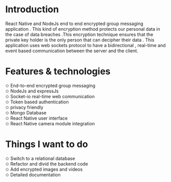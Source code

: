 # Introduction
React Native and NodeJs end to end  encrypted group messaging application . This kind of encryption method protects our  personal data in the case of data breaches .This encryption technique ensures that the private key holder is the only person that can decipher their data . This application uses web sockets protocol  to have a bidirectional , real-time and event based communication between the server and the client.                 
# Features & technologies
   ✩ End-to-end encrypted group messaging  
   ✩ NodeJs and expressJs  
   ✩ Socket-io real-time web communication  
   ✩ Token based authentication  
   ✩ privacy friendly  
   ✩ Mongo Database  
   ✩ React Native user interface  
   ✩ React Native camera module integration  
# Things I want to do
   ✩ Switch to a relational database  
   ✩ Refactor and divid the backend code   
   ✩ Add encrypted images and videos  
   ✩ Detailed documentation  

   





   
